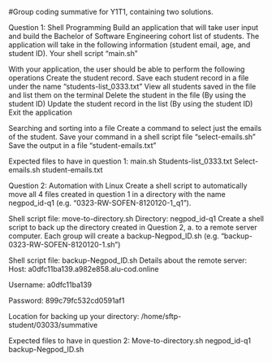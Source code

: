 #Group coding summative for Y1T1, containing two solutions.


Question 1: Shell Programming
Build an application that will take user input and build the Bachelor of Software Engineering cohort list of students. The application will take in the following information (student email, age, and student ID). Your shell script “main.sh”


With your application, the user should be able to perform the following operations
Create the student record.
Save each student record in a file under the name “students-list_0333.txt”
View all students saved in the file and list them on the terminal
Delete the student in the file (By using the student ID)
Update the student record in the list (By using the student ID)
Exit the application

Searching and sorting into a file
Create a command to select just the emails of the student. Save your command in a shell script file “select-emails.sh”
Save the output in a file “student-emails.txt”


Expected files to have in question 1:
main.sh
Students-list_0333.txt
Select-emails.sh
student-emails.txt




Question 2: Automation with Linux
Create a shell script to automatically move all 4 files created in question 1 in a directory with the name negpod_id-q1 (e.g. “0323-RW-SOFEN-8120120-1_q1”).

Shell script file:  move-to-directory.sh
Directory: negpod_id-q1
Create a shell script to back up the directory created in Question 2, a. to a remote server computer. Each group will create a backup-Negpod_ID.sh (e.g. “backup-0323-RW-SOFEN-8120120-1.sh”)

Shell script file:  backup-Negpod_ID.sh
Details about the remote server:
Host: a0dfc11ba139.a982e858.alu-cod.online

Username:  a0dfc11ba139

Password: 899c79fc532cd0591af1

Location for backing up your directory: /home/sftp-student/03033/summative


Expected files to have in question 2:
Move-to-directory.sh
negpod_id-q1
backup-Negpod_ID.sh
